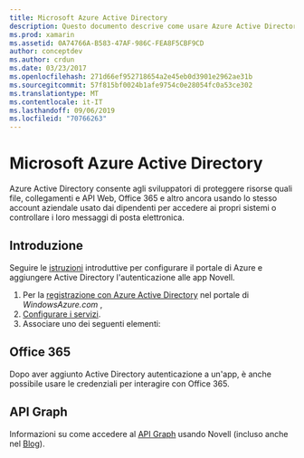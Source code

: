 ```yaml
---
title: Microsoft Azure Active Directory
description: Questo documento descrive come usare Azure Active Directory per autenticare gli utenti in applicazioni per dispositivi mobili compilate con Novell.
ms.prod: xamarin
ms.assetid: 0A74766A-B583-47AF-986C-FEA8F5CBF9CD
author: conceptdev
ms.author: crdun
ms.date: 03/23/2017
ms.openlocfilehash: 271d66ef952718654a2e45eb0d3901e2962ae31b
ms.sourcegitcommit: 57f815bf0024b1afe9754c0e28054fc0a53ce302
ms.translationtype: MT
ms.contentlocale: it-IT
ms.lasthandoff: 09/06/2019
ms.locfileid: "70766263"
---
```

# <a name="microsoft-azure-active-directory"></a>Microsoft Azure Active Directory

Azure Active Directory consente agli sviluppatori di proteggere risorse quali file, collegamenti e API Web, Office 365 e altro ancora usando lo stesso account aziendale usato dai dipendenti per accedere ai propri sistemi o controllare i loro messaggi di posta elettronica.

## <a name="getting-started"></a>Introduzione

Seguire le [istruzioni](~/cross-platform/data-cloud/active-directory/get-started/index.md) introduttive per configurare il portale di Azure e aggiungere Active Directory l'autenticazione alle app Novell.

1. Per la [registrazione con Azure Active Directory](~/cross-platform/data-cloud/active-directory/get-started/register.md) nel portale di *WindowsAzure.com* ,
2. [Configurare i servizi](~/cross-platform/data-cloud/active-directory/get-started/configure.md).
3. Associare uno dei seguenti elementi:

## <a name="office-365"></a>Office 365

Dopo aver aggiunto Active Directory autenticazione a un'app, è anche possibile usare le credenziali per interagire con Office 365.

## <a name="graph-api"></a>API Graph

Informazioni su come accedere al [API Graph](~/cross-platform/data-cloud/active-directory/graph.md) usando Novell (incluso anche nel [Blog](https://blog.xamarin.com/authenticate-xamarin-mobile-apps-using-azure-active-directory/)).
